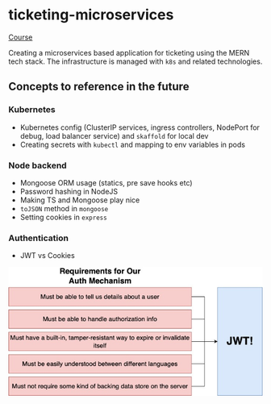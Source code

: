 # ticketing-microservices

[Course](https://www.udemy.com/course/microservices-with-node-js-and-react)

Creating a microservices based application for ticketing using the MERN tech stack. The infrastructure is managed with `k8s` and related technologies.

## Concepts to reference in the future

### Kubernetes

- Kubernetes config (ClusterIP services, ingress controllers, NodePort for debug, load balancer service) and `skaffold` for local dev
- Creating secrets with `kubectl` and mapping to env variables in pods

### Node backend

- Mongoose ORM usage (statics, pre save hooks etc)
- Password hashing in NodeJS
- Making TS and Mongoose play nice
- `toJSON` method in `mongoose`
- Setting cookies in `express`

### Authentication

- JWT vs Cookies

![Why JWT](./assets/jwt.jpg "jwt")
